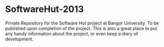 SoftwareHut-2013
================

Private Repository for the Software Hut project at Bangor University. To be published upon completion of the project. This is also a great place to put any handy information about the project, or even keep a diary of development.
